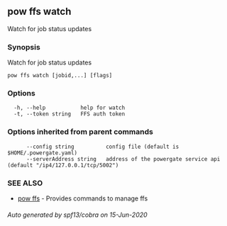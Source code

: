 ## pow ffs watch

Watch for job status updates

### Synopsis

Watch for job status updates

```
pow ffs watch [jobid,...] [flags]
```

### Options

```
  -h, --help           help for watch
  -t, --token string   FFS auth token
```

### Options inherited from parent commands

```
      --config string          config file (default is $HOME/.powergate.yaml)
      --serverAddress string   address of the powergate service api (default "/ip4/127.0.0.1/tcp/5002")
```

### SEE ALSO

* [pow ffs](pow_ffs.md)	 - Provides commands to manage ffs

###### Auto generated by spf13/cobra on 15-Jun-2020
